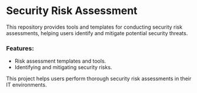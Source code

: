 # Security Risk Assessment

This repository provides tools and templates for conducting security risk assessments, helping users identify and mitigate potential security threats.

### Features:
- Risk assessment templates and tools.
- Identifying and mitigating security risks.

This project helps users perform thorough security risk assessments in their IT environments.


